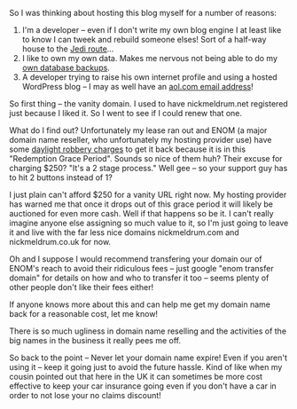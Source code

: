 ﻿So I was thinking about hosting this blog myself for a number of reasons:

1.  I'm a developer &ndash; even if I don't write my own blog engine I at least like to know I can tweek and rebuild someone elses! Sort of a half-way house to the [Jedi route](http://blog.wekeroad.com/blog/be-a-good-jedi-build-your-own-blog/)&hellip;
2.  I like to own my own data. Makes me nervous not being able to do my [own database backups](http://haacked.com/archive/2009/12/14/back-in-business-again.aspx "Phil Haack").
3.  A developer trying to raise his own internet profile and using a hosted WordPress blog &ndash; I may as well have an [aol.com email address](http://tech.slashdot.org/story/10/01/11/1016237/Does-a-Lame-E-Mail-Address-Really-Matter)!

So first thing &ndash; the vanity domain. I used to have nickmeldrum.net registered just because I liked it. So I went to see if I could renew that one.

What do I find out? Unfortunately my lease ran out and ENOM (a major domain name reseller, who unfortunately my hosting provider use) have some [daylight robbery charges](http://www.domainnamenews.com/up-to-the-minute/enom-increases-redemption-fee-domains-250-usd/6754) to get it back because it is in this "Redemption Grace Period". Sounds so nice of them huh? Their excuse for charging $250? "It's a 2 stage process." Well gee &ndash; so your support guy has to hit 2 buttons instead of 1?

I just plain can't afford $250 for a vanity URL right now. My hosting provider has warned me that once it drops out of this grace period it will likely be auctioned for even more cash. Well if that happens so be it. I can't really imagine anyone else assigning so much value to it, so I'm just going to leave it and live with the far less nice domains nickmeldrum.com and nickmeldrum.co.uk for now.

Oh and I suppose I would recommend transfering your domain our of ENOM's reach to avoid their ridiculous fees &ndash; just google "enom transfer domain" for details on how and who to transfer it too &ndash; seems plenty of other people don't like their fees either!

If anyone knows more about this and can help me get my domain name back for a reasonable cost, let me know!

There is so much ugliness in domain name reselling and the activities of the big names in the business it really pees me off.

So back to the point &ndash; Never let your domain name expire! Even if you aren't using it &ndash; keep it going just to avoid the future hassle. Kind of like when my cousin pointed out that here in the UK it can sometimes be more cost effective to keep your car insurance going even if you don't have a car in order to not lose your no claims discount!